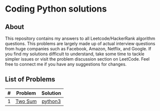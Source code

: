 # Coding Python solutions
## About
This repository contains my answers to all Leetcode/HackerRank algorithm questions. This problems are largely made up of actual interview questions from huge companies such as Facebook, Amazon, Netflix, and Google. If you find my solutions difficult to understand, take some time to tackle simpler issues or visit the problem discussion section on LeetCode. Feel free to connect me if you have any suggestions for changes.

## List of Problems
| # | Problem | Solution |
| :----: | :-----------------------------: | :----: |
| 1 | [Two Sum](https://leetcode.com/problems/two-sum/)| [python3]() |